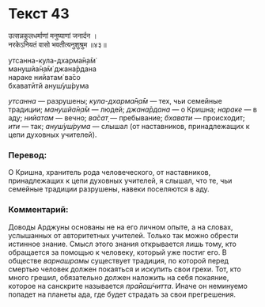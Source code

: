 # Текст 43

उत्सन्नकुलधर्माणां मनुष्याणां जनार्दन ।  
नरकेऽनियतं वासो भवतीत्यनुशुश्रुम ॥४३॥

утсанна-кула-дхарма̄н̣а̄м̇  
манушйа̄н̣а̄м̇ джана̄рдана  
нараке нийатам̇ ва̄со  
бхаватӣтй ануш́уш́рума

_утсанна_ — разрушены; _кула-дхарма̄н̣а̄м_ — тех, чьи семейные традиции; _манушйа̄н̣а̄м_ — людей; _джана̄рдана_ — о Кришна; _нараке_ — в аду; _нийатам_ — вечно; _ва̄сат̣_ — пребывание; _бхавати_ — происходит; _ити_ — так; _ануш́уш́рума_ — слышал (от наставников, принадлежащих к цепи духовных учителей).

### Перевод:

О Кришна, хранитель рода человеческого, от наставников, принадлежащих к цепи духовных учителей, я слышал, что те, чьи семейные традиции разрушены, навеки поселяются в аду.

### Комментарий:

Доводы Арджуны основаны не на его личном опыте, а на словах, услышанных от авторитетных учителей. Только так можно обрести истинное знание. Смысл этого знания открывается лишь тому, кто обращается за помощью к человеку, который уже постиг его. В обществе _варнашрамы_ существует традиция, по которой перед смертью человек должен покаяться и искупить свои грехи. Тот, кто много грешил, обязательно должен наложить на себя покаяние, которое на санскрите называется _пра̄йаш́читта_. Иначе он неминуемо попадет на планеты ада, где будет страдать за свои прегрешения.